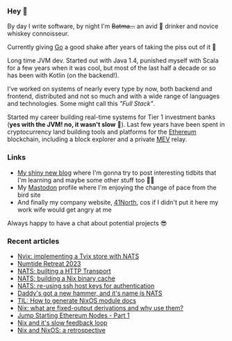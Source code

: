### Hey 👋

By day I write software, by night I'm ~~Batma...~~ an avid 🍺 drinker and novice whiskey connoisseur.

Currently giving [Go](https://go.dev/) a good shake after years of taking the piss out of it 🙏

Long time JVM dev. Started out with Java 1.4, punished myself with Scala for a few years when it was cool, but most of the last half a decade or so has been with Kotlin (on the backend!).

I've worked on systems of nearly every type by now, both backend and frontend, distributed and not so much and with a wide range of languages and technologies. Some might call this *"Full Stack"*. 

Started my career building real-time systems for Tier 1 investment banks (**yes with the JVM! no, it wasn't slow** 🖕). Last few years have been spent in cryptocurrency land building tools and platforms for the [Ethereum](https://ethereum.org) blockchain, including a block explorer and a private [MEV](https://ethereum.org/en/developers/docs/mev/) relay. 

### Links

* [My shiny new blog](https://bmcgee.ie/posts) where I'm gonna try to post interesting tidbits that I'm learning and maybe some other stuff too 🤷‍♂️
* My <a rel="me" class="Link--primary" href="https://fosstodon.org/@bmcgee84">Mastodon</a> profile where I'm enjoying the change of pace from the bird site
* And finally my company website, [41North](https://41north.dev), cos if I didn't put it here my work wife would get angry at me

Always happy to have a chat about potential projects 😎

### Recent articles

* [Nvix: implementing a Tvix store with NATS](https://bmcgee.ie/posts/2023/10/nvix-implementing-a-tvix-store-with-nats/)
* [Numtide Retreat 2023](https://bmcgee.ie/posts/2023/10/numtide-retreat-2023/)
* [NATS: builting a HTTP Transport](https://bmcgee.ie/posts/2023/07/nats-building-a-http-transport/)
* [NATS: building a Nix binary cache](https://bmcgee.ie/posts/2023/06/nats-building-a-nix-binary-cache/)
* [NATS: re-using ssh host keys for authentication](https://bmcgee.ie/posts/2023/06/nats-re-using-ssh-host-keys-for-authentication/)
* [Daddy's got a new hammer, and it's name is NATS](https://bmcgee.ie/posts/2023/05/daddys-got-a-new-hammer-and-its-name-is-nats/)
* [TIL: How to generate NixOS module docs](https://bmcgee.ie/posts/2023/03/til-how-to-generate-nixos-module-docs/)
* [Nix: what are fixed-output derivations and why use them?](https://bmcgee.ie/posts/2023/02/nix-what-are-fixed-output-derivations-and-why-use-them/)
* [Jump Starting Ethereum Nodes - Part 1](https://bmcgee.ie/posts/2023/02/jump-starting-ethereum-nodes-part-1/)
* [Nix and it's slow feedback loop](https://bmcgee.ie/posts/2023/01/nix-and-its-slow-feedback-loop/)
* [Nix and NixOS: a retrospective](https://bmcgee.ie/posts/2023/01/nix-and-nixos-a-retrospective/)

